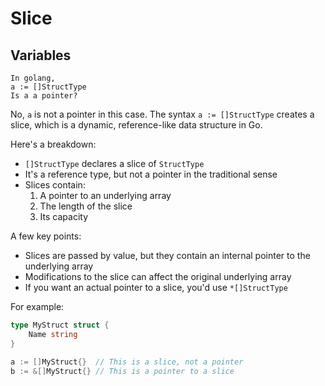 # Slice

## Variables

```
In golang,
a := []StructType
Is a a pointer?
```

No, `a` is not a pointer in this case. The syntax `a := []StructType` creates a slice, which is a dynamic, reference-like data structure in Go.

Here's a breakdown:

- `[]StructType` declares a slice of `StructType`
- It's a reference type, but not a pointer in the traditional sense
- Slices contain:
  1. A pointer to an underlying array
  2. The length of the slice
  3. Its capacity

A few key points:

- Slices are passed by value, but they contain an internal pointer to the underlying array
- Modifications to the slice can affect the original underlying array
- If you want an actual pointer to a slice, you'd use `*[]StructType`

For example:

```go
type MyStruct struct {
    Name string
}

a := []MyStruct{}  // This is a slice, not a pointer
b := &[]MyStruct{} // This is a pointer to a slice
```
